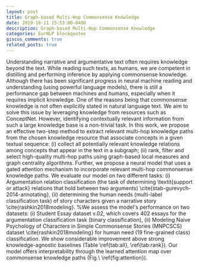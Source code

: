 ```yaml
---
layout: post
title: Graph-based Multi-Hop Commonsense Knowledge
date: 2019-10-11 15:53:00-0400
description: Graph-based Multi-Hop Commonsense Knowledge
categories: EurNLP blockquotes
giscus_comments: true
related_posts: true
---
```




Understanding narrative and argumentative text often requires knowledge beyond the text. 
While reading such texts, as humans, we are competent in distilling and performing inference by applying commonsense knowledge. 
Although there has been significant progress in neural machine reading and understanding (using powerful language models), there is still a performance gap between machines and humans, especially when it requires implicit knowledge.
One of the reasons being that commonsense knowledge is not often explicitly stated in natural language text. 
We aim to solve this issue by leveraging knowledge from resources such as ConceptNet. 
However, identifying contextually relevant information from such a large knowledge base is a non-trivial task. 
In this work, we propose an effective two-step method to extract relevant multi-hop knowledge paths from the chosen knowledge resource that associate concepts 
in a given textual sequence: (i) collect all potentially relevant knowledge relations  among concepts that appear in the text in a subgraph; (ii) rank, filter and select high-quality multi-hop paths using graph-based local measures and graph centrality algorithms. 
Further, we propose a neural model that uses a gated attention mechanism to incorporate relevant multi-hop commonsense knowledge paths. We evaluate our model on two different tasks:  (i) Argumentation relation classification (the task of determining \textit{support or attack} relations that hold between two arguments) \cite{stab-gurevych-2014-annotating}, 
(ii) determining the human needs (multi-label classification task) of story characters given a narrative story \cite{rashkin2018modeling}. 
%We assess the model's performance on two datasets: (i) Student Essay dataset v.02, which covers 402 essays for the argumentation classification task (binary classification), (ii) Modeling Naive Psychology of Characters in Simple Commonsense Stories (MNPCSCS) dataset \cite{rashkin2018modeling} for human need (19 fine-grained class) classification. 
We show considerable improvement above strong knowledge-agnostic baselines (Table \ref{tab:all}, \ref{tab:rank}). 
Our model offers interpretability through the learned attention map over commonsense knowledge paths (Fig.\ \ref{fig:attention}).
